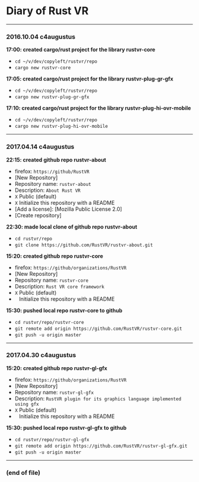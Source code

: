Diary of Rust VR
================

-------------------------
### 2016.10.04 c4augustus

__17:00: created cargo/rust project for the library rustvr-core__
  * `cd ~/v/dev/copyleft/rustvr/repo`
  * `cargo new rustvr-core`

__17:05: created cargo/rust project for the library rustvr-plug-gr-gfx__
  * `cd ~/v/dev/copyleft/rustvr/repo`
  * `cargo new rustvr-plug-gr-gfx`

__17:10: created cargo/rust project for the library rustvr-plug-hi-ovr-mobile__
  * `cd ~/v/dev/copyleft/rustvr/repo`
  * `cargo new rustvr-plug-hi-ovr-mobile`

-------------------------
### 2017.04.14 c4augustus

__22:15: created github repo rustvr-about__
  * firefox: `https://github/RustVR`
  * [New Repository]
  * Repository name: `rustvr-about`
  * Description: `About Rust VR`
  * `X` Public (default)
  * `X` Initialize this repository with a README
  * [Add a license]: [Mozilla Public License 2.0]
  * [Create repository]

__22:30: made local clone of github repo rustvr-about__
  * `cd rustvr/repo`
  * `git clone https://github.com/RustVR/rustvr-about.git`

__15:20: created github repo rustvr-core__
  * firefox: `https://github/organizations/RustVR`
  * [New Repository]
  * Repository name: `rustvr-core`
  * Description: `Rust VR core framework`
  * `X` Public (default)
  * ` ` Initialize this repository with a README

__15:30: pushed local repo rustvr-core to github__
  * `cd rustvr/repo/rustvr-core`
  * `git remote add origin https://github.com/RustVR/rustvr-core.git`
  * `git push -u origin master`

-------------------------
### 2017.04.30 c4augustus

__15:20: created github repo rustvr-gl-gfx__
  * firefox: `https://github/organizations/RustVR`
  * [New Repository]
  * Repository name: `rustvr-gl-gfx`
  * Description: `RustVR plugin for its graphics language implemented using gfx`
  * `X` Public (default)
  * ` ` Initialize this repository with a README

__15:30: pushed local repo rustvr-gl-gfx to github__
  * `cd rustvr/repo/rustvr-gl-gfx`
  * `git remote add origin https://github.com/RustVR/rustvr-gl-gfx.git`
  * `git push -u origin master`

-----------------
### (end of file)
